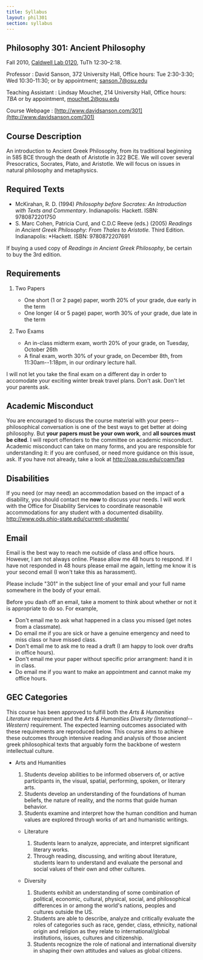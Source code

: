 ```yaml
---
title: Syllabus
layout: phil301
section: syllabus
---
```


## Philosophy 301: Ancient Philosophy ##

Fall 2010, [Caldwell Lab 0120](http://www.osu.edu/map/building.php?building=026), TuTh 12:30–2:18.

Professor
:	David Sanson, 372 University Hall, Office hours: Tue 2:30-3:30; Wed 10:30-11:30; or by appointment; sanson.7@osu.edu

Teaching Assistant
:	Lindsay Mouchet, 214 University Hall, Office hours: *TBA* or by appointment, mouchet.2@osu.edu

Course Webpage
:	[http://www.davidsanson.com/301](http://www.davidsanson.com/301)

## Course Description ##

An introduction to Ancient Greek Philosophy, from its traditional beginning in 585 BCE through the death of Aristotle in 322 BCE. We will cover several Presocratics, Socrates, Plato, and Aristotle. We will focus on issues in natural philosophy and metaphysics.

## Required Texts ##

+ McKirahan, R. D. (1994) *Philosophy before Socrates: An Introduction with Texts and Commentary*. Indianapolis: Hackett. ISBN: 9780872201750
+ S. Marc Cohen, Patricia Curd, and C.D.C Reeve (eds.) (2005) *Readings in Ancient Greek Philosophy: From Thales to Aristotle.* Third Edition. Indianapolis: *Hackett. ISBN: 9780872207691

If buying a used copy of *Readings in Ancient Greek Philosophy*, be certain to buy the 3rd edition.

## Requirements ##

1. Two Papers
    +   One short (1 or 2 page) paper, worth 20% of your grade, due early in the term
    +   One longer (4 or 5 page) paper, worth 30% of your grade, due late in the term

2. Two Exams
    +   An in-class midterm exam, worth 20% of your grade, on Tuesday, October 26th
    +   A final exam, worth 30% of your grade, on December 8th, from 11:30am--1:18pm, in our ordinary lecture hall.

I will not let you take the final exam on a different day in order to accomodate your exciting winter break travel plans. Don't ask. Don't let your parents ask.

## Academic Misconduct  ##

You are encouraged to discuss the course material with your peers--philosophical conversation is one of the best ways to get better at doing philosophy. But **your papers must be your own work**, and **all sources must be cited**. I will report offenders to the committee on academic misconduct. Academic misconduct can take on many forms, and you are responsible for understanding it: if you are confused, or need more guidance on this issue, ask. If you have not already, take a look at <http://oaa.osu.edu/coam/faq>

## Disabilities ##

If you need (or may need) an accommodation based on the impact of a disability, you should contact me **now** to discuss your needs. I will work with the Office for Disability Services to coordinate reasonable accommodations for any student with a documented disability. <http://www.ods.ohio-state.edu/current-students/>

## Email ##

Email is the best way to reach me outside of class and office hours. However, I am not always online. Please allow me 48 hours to respond. If I have not responded in 48 hours please email me again, letting me know it is your second email (I won't take this as harassment). 

Please include "301" in the subject line of your email and your full name somewhere in the body of your email.

Before you dash off an email, take a moment to think about whether or not it is appropriate to do so. For example,

+   Don't email me to ask what happened in a class you missed (get notes from a classmate). 
+   Do email me if you are sick or have a genuine emergency and need to miss class or have missed class.
+   Don't email me to ask me to read a draft (I am happy to look over drafts in office hours). 
+   Don't email me your paper without specific prior arrangment: hand it in in class.
+   Do email me if you want to make an appointment and cannot make my office hours.

## GEC Categories ##

This course has been approved to fulfill both the *Arts & Humanities Literature* requirement and the *Arts & Humanities Diversity (International--Western)* requirement. The expected learning outcomes associated with these requirements are reproduced below. This course aims to achieve these outcomes through intensive reading and analysis of those ancient greek philosophical texts that arguably form the backbone of western intellectual culture. 

* Arts and Humanities
	1.   Students develop abilities to be informed observers of, or active participants in, the visual, spatial, performing, spoken, or literary arts.
	2.   Students develop an understanding of the foundations of human beliefs, the nature of reality, and the norms that guide human behavior.
	3.   Students examine and interpret how the human condition and human values are explored through works of art and humanistic writings.
 
	*	Literature
		1.   Students learn to analyze, appreciate, and interpret significant literary works.
		2.   Through reading, discussing, and writing about literature, students learn to understand and evaluate the personal and social values of their own and other cultures.

	*	Diversity
		1.    Students exhibit an understanding of some combination of political, economic, cultural, physical, social, and philosophical differences in or among the world's nations, peoples and cultures outside the US.
		2.    Students are able to describe, analyze and critically evaluate the roles of categories such as race, gender, class, ethnicity, national origin and religion as they relate to international/global institutions, issues, cultures and citizenship.
		3.    Students recognize the role of national and international diversity in shaping their own attitudes and values as global citizens.



